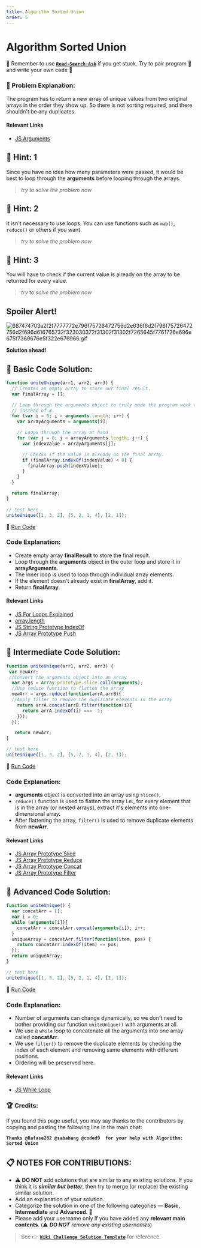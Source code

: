 ```yaml
---
title: Algorithm Sorted Union
order: 5
---
```

# Algorithm Sorted Union

:triangular_flag_on_post: Remember to use [**`Read-Search-Ask`**](FreeCodeCamp-Get-Help) if you get stuck. Try to pair program :busts_in_silhouette: and write your own code :pencil:

### :checkered_flag: Problem Explanation:

The program has to return a new array of unique values from two original arrays in the order they show up. So there is not sorting required, and there shouldn't be any duplicates.

#### Relevant Links

- [JS Arguments](JS-Arguments)

## :speech_balloon: Hint: 1

Since you have no idea how many parameters were passed, it would be best to loop through the **arguments** before looping through the arrays.

> _try to solve the problem now_

## :speech_balloon: Hint: 2

It isn't necessary to use loops. You can use functions such as `map()`, `reduce()` or others if you want.

> _try to solve the problem now_

## :speech_balloon: Hint: 3

You will have to check if the current value is already on the array to be returned for every value.

> _try to solve the problem now_

## Spoiler Alert!

![687474703a2f2f7777772e796f75726472756d2e636f6d2f796f75726472756d2f696d616765732f323030372f31302f31302f7265645f7761726e696e675f7369676e5f322e676966.gif](https://files.gitter.im/FreeCodeCamp/Wiki/nlOm/thumb/687474703a2f2f7777772e796f75726472756d2e636f6d2f796f75726472756d2f696d616765732f323030372f31302f31302f7265645f7761726e696e675f7369676e5f322e676966.gif)

**Solution ahead!**

## :beginner: Basic Code Solution:

```javascript
function uniteUnique(arr1, arr2, arr3) {
  // Creates an empty array to store our final result.
  var finalArray = [];

  // Loop through the arguments object to truly made the program work with two or more arrays
  // instead of 3.
  for (var i = 0; i < arguments.length; i++) {
    var arrayArguments = arguments[i];

    // Loops through the array at hand
    for (var j = 0; j < arrayArguments.length; j++) {
      var indexValue = arrayArguments[j];

      // Checks if the value is already on the final array.
      if (finalArray.indexOf(indexValue) < 0) {
        finalArray.push(indexValue);
      }
    }
  }

  return finalArray;
}

// test here
uniteUnique([1, 3, 2], [5, 2, 1, 4], [2, 1]);
```

:rocket: [Run Code](https://repl.it/CLnM/0)

### Code Explanation:

- Create empty array **finalResult** to store the final result.
- Loop through the **arguments** object in the outer loop and store it in **arrayArguments**.
- The inner loop is used to loop through individual array elements.
- If the element doesn't already exist in **finalArray**, add it.
- Return **finalArray**.

#### Relevant Links

- [JS For Loops Explained](JS-For-Loops-Explained)
- [array.length](https://developer.mozilla.org/en/docs/Web/JavaScript/Reference/Global_Objects/Array/length)
- [JS String Prototype IndexOf](JS-String-Prototype-IndexOf)
- [JS Array Prototype Push](JS-Array-Prototype-Push)

## :sunflower: Intermediate Code Solution:

```javascript
function uniteUnique(arr1, arr2, arr3) {
 var newArr;
 //Convert the arguments object into an array
  var args = Array.prototype.slice.call(arguments);
  //Use reduce function to flatten the array
  newArr = args.reduce(function(arrA,arrB){
  //Apply filter to remove the duplicate elements in the array
    return arrA.concat(arrB.filter(function(i){
      return arrA.indexOf(i) === -1;
    }));
  });

   return newArr;                    
}

// test here
uniteUnique([1, 3, 2], [5, 2, 1, 4], [2, 1]);
```

:rocket: [Run Code](https://repl.it/CLnO/0)

### Code Explanation:

- **arguments** object is converted into an array using `slice()`.
- `reduce()` function is used to flatten the array i.e., for every element that is in the array (or nested arrays), extract it's elements into one-dimensional array.
- After flattening the array, `filter()` is used to remove duplicate elements from **newArr**.

#### Relevant Links

- [JS Array Prototype Slice](JS-Array-Prototype-Slice)
- [JS Array Prototype Reduce](JS-Array-Prototype-Reduce)
- [JS Array Prototype Concat](JS-Array-Prototype-Concat)
- [JS Array Prototype Filter](JS-Array-Prototype-Filter)

## :rotating_light: Advanced Code Solution:

```javascript
function uniteUnique() {
  var concatArr = [];
  var i = 0;
  while (arguments[i]){
    concatArr = concatArr.concat(arguments[i]); i++;
  }
  uniqueArray = concatArr.filter(function(item, pos) {
    return concatArr.indexOf(item) == pos;
  });
  return uniqueArray;
}

// test here
uniteUnique([1, 3, 2], [5, 2, 1, 4], [2, 1]);
```

:rocket: [Run Code](https://repl.it/CLnN/0)

### Code Explanation:

- Number of arguments can change dynamically, so we don't need to bother providing our function `uniteUnique()` with arguments at all.
- We use a `while` loop to concatenate all the arguments into one array called **concatArr**.
- We use `filter()` to remove the duplicate elements by checking the index of each element and removing same elements with different positions.
- Ordering will be preserved here.

#### Relevant Links

- [JS While Loop](JS-While-Loop)

### :trophy: Credits:

If you found this page useful, you may say thanks to the contributors by copying and pasting the following line in the main chat:

**`Thanks @Rafase282 @sabahang @coded9  for your help with Algorithm: Sorted Union`**

## :clipboard: NOTES FOR CONTRIBUTIONS:

- :warning: **DO NOT** add solutions that are similar to any existing solutions. If you think it is **_similar but better_**, then try to merge (or replace) the existing similar solution.
- Add an explanation of your solution.
- Categorize the solution in one of the following categories &mdash; **Basic**, **Intermediate** and **Advanced**. :traffic_light:
- Please add your username only if you have added any **relevant main contents**. (:warning: **_DO NOT_** _remove any existing usernames_)

> See :point_right: [**`Wiki Challenge Solution Template`**](Wiki-Template-Challenge-Solution) for reference.
